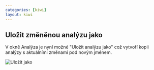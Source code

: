 ```yaml
---
categories: [kiwi]
layout: kiwi
---
```

## Uložit změněnou analýzu jako

V okně Analýza je nyní možné "Uložit analýzu jako" což vytvoří kopii analýzy s aktuálními změnami pod novým jménem.


![Uložit jako]({{site.url}}/data/Analyza_ulozit_jako.png)

